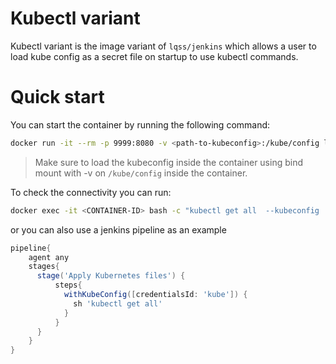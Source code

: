 # Kubectl variant
Kubectl variant is the image variant of `lqss/jenkins` which allows a user to load kube config as a secret file on startup to use kubectl commands.

# Quick start
You can start the container by running the following command:
```sh
docker run -it --rm -p 9999:8080 -v <path-to-kubeconfig>:/kube/config lqss/jenkins:anonymous-kubectl
```
>Make sure to load the kubeconfig inside the container using bind mount with -v on `/kube/config` inside the container.

To check the connectivity you can run:
```sh
docker exec -it <CONTAINER-ID> bash -c "kubectl get all  --kubeconfig  /kube/config"
```
or you can also use a jenkins pipeline as an example
```groovy
pipeline{
    agent any
    stages{
      stage('Apply Kubernetes files') {
          steps{
            withKubeConfig([credentialsId: 'kube']) {
              sh 'kubectl get all'
            }              
          }
      }
    }
}
```